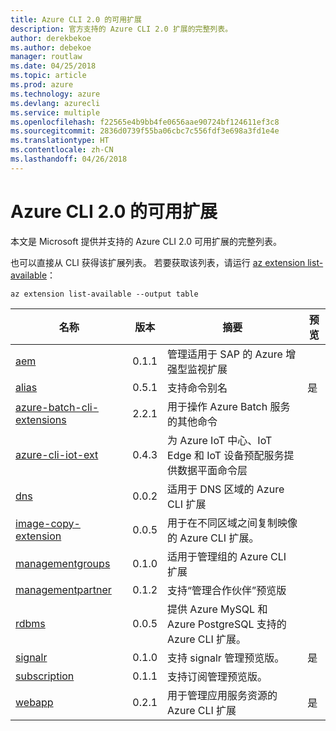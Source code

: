 ```yaml
---
title: Azure CLI 2.0 的可用扩展
description: 官方支持的 Azure CLI 2.0 扩展的完整列表。
author: derekbekoe
ms.author: debekoe
manager: routlaw
ms.date: 04/25/2018
ms.topic: article
ms.prod: azure
ms.technology: azure
ms.devlang: azurecli
ms.service: multiple
ms.openlocfilehash: f22565e4b9bb4fe0656aae90724bf124611ef3c8
ms.sourcegitcommit: 2836d0739f55ba06cbc7c556fdf3e698a3fd1e4e
ms.translationtype: HT
ms.contentlocale: zh-CN
ms.lasthandoff: 04/26/2018
---
```

# <a name="available-extensions-for-the-azure-cli-20"></a>Azure CLI 2.0 的可用扩展

本文是 Microsoft 提供并支持的 Azure CLI 2.0 可用扩展的完整列表。

也可以直接从 CLI 获得该扩展列表。 若要获取该列表，请运行 [az extension list-available](/cli/azure/extension?view=azure-cli-latest#az-extension-list-available)：

```azurecli
az extension list-available --output table
```

| 名称 | 版本 | 摘要 | 预览 |
|------|---------|---------|---------|
| [aem](https://github.com/Azure/azure-cli-extensions) | 0.1.1 | 管理适用于 SAP 的 Azure 增强型监视扩展 |  |
| [alias](https://github.com/Azure/azure-cli-extensions) | 0.5.1 | 支持命令别名 | 是 |
| [azure-batch-cli-extensions](https://github.com/Azure/azure-batch-cli-extensions) | 2.2.1 | 用于操作 Azure Batch 服务的其他命令 |  |
| [azure-cli-iot-ext](https://github.com/azure/azure-iot-cli-extension) | 0.4.3 | 为 Azure IoT 中心、IoT Edge 和 IoT 设备预配服务提供数据平面命令层 |  |
| [dns](https://github.com/Azure/azure-cli-extensions) | 0.0.2 | 适用于 DNS 区域的 Azure CLI 扩展 |  |
| [image-copy-extension](https://github.com/Azure/azure-cli-extensions) | 0.0.5 | 用于在不同区域之间复制映像的 Azure CLI 扩展。 |  |
| [managementgroups](https://github.com/Azure/azure-cli-extensions) | 0.1.0 | 适用于管理组的 Azure CLI 扩展 |  |
| [managementpartner](https://github.com/Azure/azure-cli-extensions) | 0.1.2 | 支持“管理合作伙伴”预览版 |  |
| [rdbms](https://github.com/Azure/azure-cli-extensions) | 0.0.5 | 提供 Azure MySQL 和 Azure PostgreSQL 支持的 Azure CLI 扩展。 |  |
| [signalr](https://github.com/Azure/azure-cli-extensions) | 0.1.0 | 支持 signalr 管理预览版。 | 是 |
| [subscription](https://github.com/Azure/azure-cli-extensions) | 0.1.1 | 支持订阅管理预览版。 |  |
| [webapp](https://github.com/Azure/azure-cli-extensions) | 0.2.1 | 用于管理应用服务资源的 Azure CLI 扩展 | 是 |
